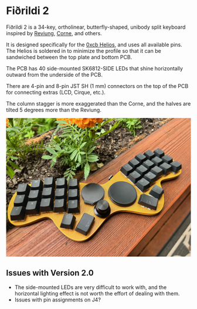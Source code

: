 # Fiðrildi 2

Fiðrildi 2 is a 34-key, ortholinear, butterfly-shaped, unibody split keyboard inspired by [Reviung](https://github.com/gtips/reviung), [Corne](https://github.com/foostan/crkbd), and others.

It is designed specifically for the [0xcb Helios](https://github.com/0xCB-dev/0xCB-Helios), and uses all available pins. The Helios is soldered in to minimize the profile so that it can be sandwiched between the top plate and bottom PCB.

The PCB has 40 side-mounted SK6812-SIDE LEDs that shine horizontally outward from the underside of the PCB.

There are 4-pin and 8-pin JST SH (1 mm) connectors on the top of the PCB for connecting extras (LCD, Cirque, etc.).

The column stagger is more exaggerated than the Corne, and the halves are tilted 5 degrees more than the Reviung.

![Picture of Fiðrildi 2 Keyboard](images/fidrildi2.jpg)

## Issues with Version 2.0

  - The side-mounted LEDs are very difficult to work with, and the horizontal lighting effect is not worth the effort of dealing with them.
  - Issues with pin assignments on J4?
